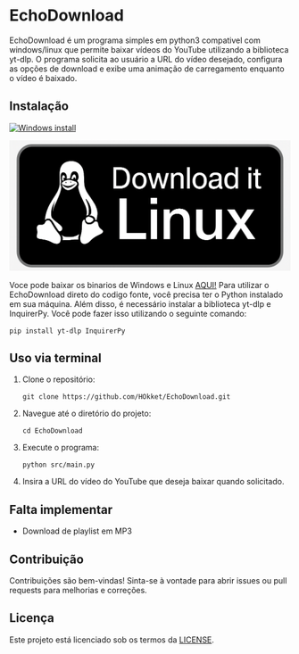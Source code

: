 # EchoDownload

EchoDownload é um programa simples em python3 compativel com windows/linux que permite baixar vídeos do YouTube utilizando a biblioteca yt-dlp. O programa solicita ao usuário a URL do vídeo desejado, configura as opções de download e exibe uma animação de carregamento enquanto o vídeo é baixado.


## Instalação

[![Windows install](https://via.placeholder.com/150)](https://github.com/HOkket/EchoDownload)

[![Linux install](https://github.com/HOkket/EchoDownload/blob/main/img/LinDow.png)](https://github.com/HOkket/EchoDownload)

Voce pode baixar os binarios de Windows e Linux [AQUI!](https://github.com/HOkket/EchoDownload/releases)
Para utilizar o EchoDownload direto do codigo fonte, você precisa ter o Python instalado em sua máquina. Além disso, é necessário instalar a biblioteca yt-dlp e InquirerPy. Você pode fazer isso utilizando o seguinte comando:

```
pip install yt-dlp InquirerPy
```

## Uso via terminal

1. Clone o repositório:
   ```
   git clone https://github.com/HOkket/EchoDownload.git
   ```
2. Navegue até o diretório do projeto:
   ```
   cd EchoDownload
   ```
3. Execute o programa:
   ```
   python src/main.py
   ```
4. Insira a URL do vídeo do YouTube que deseja baixar quando solicitado.
## Falta implementar

 * Download de playlist em MP3

## Contribuição

Contribuições são bem-vindas! Sinta-se à vontade para abrir issues ou pull requests para melhorias e correções.

## Licença

Este projeto está licenciado sob os termos da [LICENSE](LICENSE).
